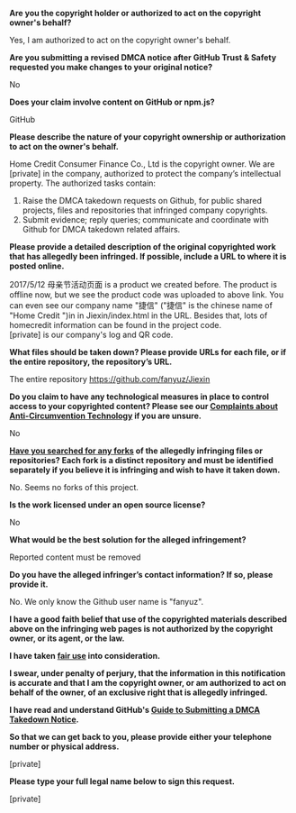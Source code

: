 **Are you the copyright holder or authorized to act on the copyright owner's behalf?**

Yes, I am authorized to act on the copyright owner's behalf.

**Are you submitting a revised DMCA notice after GitHub Trust & Safety requested you make changes to your original notice?**

No

**Does your claim involve content on GitHub or npm.js?**

GitHub

**Please describe the nature of your copyright ownership or authorization to act on the owner's behalf.**

Home Credit Consumer Finance Co., Ltd is the copyright owner. We are [private] in the company, authorized to protect the company’s intellectual property. The authorized tasks contain:  
1. Raise the DMCA takedown requests on Github, for public shared projects, files and repositories that infringed company copyrights.
2. Submit evidence; reply queries; communicate and coordinate with Github for DMCA takedown related affairs.

**Please provide a detailed description of the original copyrighted work that has allegedly been infringed. If possible, include a URL to where it is posted online.**

2017/5/12 母亲节活动页面 is a product we created before. The product is offline now, but we see the product code was uploaded to above link.
You can even see our company name "捷信" ("捷信" is the chinese name of "Home Credit ")in in Jiexin/index.html in the URL. Besides that, lots of homecredit information can be found in the project code.  
[private] is our company's log and QR code.

**What files should be taken down? Please provide URLs for each file, or if the entire repository, the repository’s URL.**

The entire repository https://github.com/fanyuz/Jiexin  

**Do you claim to have any technological measures in place to control access to your copyrighted content? Please see our <a href="https://docs.github.com/articles/guide-to-submitting-a-dmca-takedown-notice#complaints-about-anti-circumvention-technology">Complaints about Anti-Circumvention Technology</a> if you are unsure.**

No

**<a href="https://docs.github.com/articles/dmca-takedown-policy#b-what-about-forks-or-whats-a-fork">Have you searched for any forks</a> of the allegedly infringing files or repositories? Each fork is a distinct repository and must be identified separately if you believe it is infringing and wish to have it taken down.**

No. Seems no forks of this project.

**Is the work licensed under an open source license?**

No

**What would be the best solution for the alleged infringement?**

Reported content must be removed

**Do you have the alleged infringer’s contact information? If so, please provide it.**

No. We only know the Github user name is "fanyuz".

**I have a good faith belief that use of the copyrighted materials described above on the infringing web pages is not authorized by the copyright owner, or its agent, or the law.**

**I have taken <a href="https://www.lumendatabase.org/topics/22">fair use</a> into consideration.**

**I swear, under penalty of perjury, that the information in this notification is accurate and that I am the copyright owner, or am authorized to act on behalf of the owner, of an exclusive right that is allegedly infringed.**

**I have read and understand GitHub's <a href="https://docs.github.com/articles/guide-to-submitting-a-dmca-takedown-notice/">Guide to Submitting a DMCA Takedown Notice</a>.**

**So that we can get back to you, please provide either your telephone number or physical address.**

[private]

**Please type your full legal name below to sign this request.**

[private]
